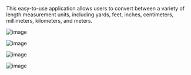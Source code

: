 This easy-to-use application allows users to convert between a variety of length measurement units, including yards, feet, inches, centimeters, millimeters, kilometers, and meters. 

![image](https://github.com/KumarAmrit30/Unit_Converter/assets/134717688/10b6474b-7ba3-4ca2-849c-6ad451f373d5)

![image](https://github.com/KumarAmrit30/Unit_Converter/assets/134717688/64378fdc-86fd-4c36-b961-feb50fcae0b2)

![image](https://github.com/KumarAmrit30/Unit_Converter/assets/134717688/0fab3da9-232d-4414-9b1d-ac8133d20bf6)

![image](https://github.com/KumarAmrit30/Unit_Converter/assets/134717688/1fa1ce46-ff34-4d40-bb5a-d8d0b6366ac8)
